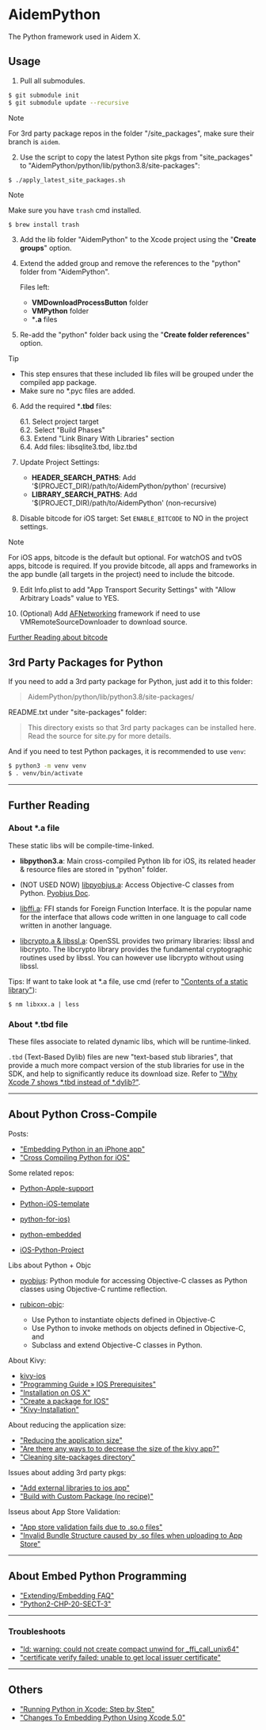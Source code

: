 # AidemPython

The Python framework used in Aidem X.

## Usage

1. Pull all submodules.

```bash
$ git submodule init
$ git submodule update --recursive
```

> [!NOTE]
> For 3rd party package repos in the folder "/site_packages", make sure their branch is `aidem`.

2. Use the script to copy the latest Python site pkgs from "site_packages" to "AidemPython/python/lib/python3.8/site-packages":

```bash
$ ./apply_latest_site_packages.sh
```

> [!NOTE]
> Make sure you have `trash` cmd installed.
>
>     $ brew install trash


3. Add the lib folder "AidemPython" to the Xcode project using the "**Create groups**" option.

4. Extend the added group and remove the references to the "python" folder from "AidemPython".

    Files left:  
    - **VMDownloadProcessButton** folder  
    - **VMPython** folder  
    - ***.a** files  

5. Re-add the "python" folder back using the "**Create folder references**" option.

> [!TIP]
> - This step ensures that these included lib files will be grouped under the compiled app package.
> - Make sure no *.pyc files are added.

6. Add the required ***.tbd** files:

    6.1. Select project target  
    6.2. Select "Build Phases"  
    6.3. Extend "Link Binary With Libraries" section  
    6.4. Add files: libsqlite3.tbd, libz.tbd  

7. Update Project Settings:

    - **HEADER_SEARCH_PATHS**:  Add '$(PROJECT_DIR)/path/to/AidemPython/python' (recursive)
    - **LIBRARY_SEARCH_PATHS**: Add '$(PROJECT_DIR)/path/to/AidemPython'    (non-recursive)

8. Disable bitcode for iOS target: Set `ENABLE_BITCODE` to NO in the project settings.

> [!NOTE]
> For iOS apps, bitcode is the default but optional. For watchOS and tvOS apps, bitcode is required. If you provide bitcode, all apps and frameworks in the app bundle (all targets in the project) need to include the bitcode.

9. Edit Info.plist to add "App Transport Security Settings" with "Allow Arbitrary Loads" value to YES.

10. (Optional) Add [AFNetworking](https://github.com/AFNetworking/AFNetworking#installation-with-carthage) framework if need to use VMRemoteSourceDownloader to download source.

[Further Reading about bitcode](https://help.apple.com/xcode/mac/current/#/devbbdc5ce4f)

## 3rd Party Packages for Python

If you need to add a 3rd party package for Python, just add it to this folder:

> AidemPython/python/lib/python3.8/site-packages/

README.txt under "site-packages" folder:

> This directory exists so that 3rd party packages can be installed here.
> Read the source for site.py for more details. 

And if you need to test Python packages, it is recommended to use `venv`:

```bash
$ python3 -m venv venv  
$ . venv/bin/activate
```

---

## Further Reading

### About *.a file

These static libs will be compile-time-linked.

- **libpython3.a**: Main cross-compiled Python lib for iOS, its related header & resource files are stored in "python" folder.

- (NOT USED NOW) [libpyobjus.a](https://github.com/kivy/pyobjus): Access Objective-C classes from Python. [Pyobjus Doc](https://pyobjus.readthedocs.io/en/latest/index.html).

- [libffi.a](https://sourceware.org/libffi/): FFI stands for Foreign Function Interface. It is the popular name for the interface that allows code written in one language to call code written in another language.

- [libcrypto.a & libssl.a](https://wiki.openssl.org/index.php/Libcrypto_API): OpenSSL provides two primary libraries: libssl and libcrypto. The libcrypto library provides the fundamental cryptographic routines used by libssl. You can however use libcrypto without using libssl.

Tips: If want to take look at *.a file, use cmd (refer to ["Contents of a static library"](https://stackoverflow.com/questions/3757108/contents-of-a-static-library)):

    $ nm libxxx.a | less

### About *.tbd file

These files associate to related dynamic libs, which will be runtime-linked.

`.tbd` (Text-Based Dylib) files are new "text-based stub libraries", that provide a much more compact version of the stub libraries for use in the SDK, and help to significantly reduce its download size. Refer to ["Why Xcode 7 shows *.tbd instead of *.dylib?"](https://stackoverflow.com/questions/31450690/why-xcode-7-shows-tbd-instead-of-dylib).


---

## About Python Cross-Compile

Posts:

- ["Embedding Python in an iPhone app"](https://stackoverflow.com/questions/3691655/embedding-python-in-an-iphone-app)
- ["Cross Compiling Python for iOS"](http://www.srplab.com/en/files/others/compile/cross_compiling_python_for_ios.html)

Some related repos:

- [Python-Apple-support](https://github.com/beeware/Python-Apple-support)
- [Python-iOS-template](https://github.com/beeware/Python-iOS-template)
- [python-for-ios)](https://github.com/linusyang/python-for-ios)
- [python-embedded](https://github.com/albertz/python-embedded/)

- [iOS-Python-Project](https://github.com/clowwindy/iOS-Python-Project)

Libs about Python + Objc

- [pyobjus](https://github.com/kivy/pyobjus): Python module for accessing Objective-C classes as Python classes using Objective-C runtime reflection.  

- [rubicon-objc](https://github.com/beeware/rubicon-objc):  

    - Use Python to instantiate objects defined in Objective-C  
    - Use Python to invoke methods on objects defined in Objective-C, and  
    - Subclass and extend Objective-C classes in Python.  

About Kivy:

- [kivy-ios](https://github.com/kivy/kivy-ios)
- ["Programming Guide » IOS Prerequisites"](https://kivy.org/doc/stable/guide/packaging-ios-prerequisites.html#packaging-ios-prerequisites)
- ["Installation on OS X"](https://kivy.org/doc/stable/installation/installation-osx.html)
- ["Create a package for IOS"](https://kivy.org/doc/stable/guide/packaging-ios.html)
- ["Kivy-Installation"](https://www.bookstack.cn/read/Kivy-CN/01-Kivy-Installation.md)

About reducing the application size:

- ["Reducing the application size"](https://github.com/kivy/kivy-ios#reducing-the-application-size)
- ["Are there any ways to to decrease the size of the kivy app?"](https://github.com/kivy/kivy-ios/issues/226)
- ["Cleaning site-packages directory"](https://github.com/kivy/kivy-ios/issues/397)

Issues about adding 3rd party pkgs:

- ["Add external libraries to ios app"](https://github.com/kivy/kivy-ios/issues/497)
- ["Build with Custom Package (no recipe)"](https://github.com/kivy/kivy-ios/issues/431)

Isseus about App Store Validation:

- ["App store validation fails due to .so.o files"](https://github.com/kivy/kivy-ios/issues/315)
- ["Invalid Bundle Structure caused by .so files when uploading to App Store"](https://github.com/kivy/kivy-ios/issues/306)

---

## About Embed Python Programming

- ["Extending/Embedding FAQ"](https://python.readthedocs.io/en/latest/faq/extending.html)
- ["Python2-CHP-20-SECT-3"](http://books.gigatux.nl/mirror/pythonprogramming/0596000855_python2-CHP-20-SECT-3.html)

---

### Troubleshoots

- ["ld: warning: could not create compact unwind for _ffi_call_unix64"](https://gitlab.haskell.org/ghc/ghc/-/issues/5019)
- ["certificate verify failed: unable to get local issuer certificate"](https://stackoverflow.com/questions/52805115/certificate-verify-failed-unable-to-get-local-issuer-certificate)

---

## Others

- ["Running Python in Xcode: Step by Step"](https://ericasadun.com/2016/12/04/running-python-in-xcode-step-by-step/)
- ["Changes To Embedding Python Using Xcode 5.0"](https://developer.apple.com/library/archive/technotes/tn2328/_index.html)

